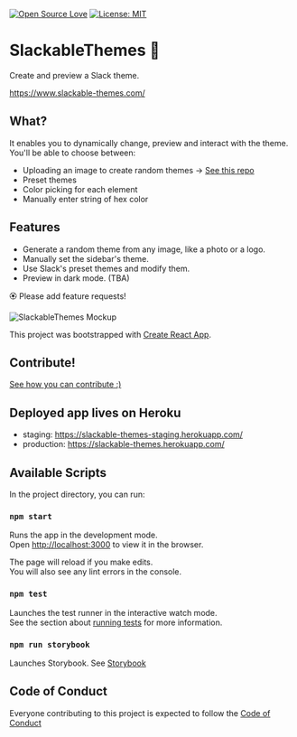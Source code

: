 [![Open Source Love](https://badges.frapsoft.com/os/v1/open-source.svg?v=103)](https://github.com/ellerbrock/open-source-badges/)
[![License: MIT](https://img.shields.io/badge/License-MIT-green.svg)](https://opensource.org/licenses/MIT)

# SlackableThemes :small_blue_diamond:

Create and preview a Slack theme.

https://www.slackable-themes.com/

## What?

It enables you to dynamically change, preview and interact with the theme.
You'll be able to choose between:

- Uploading an image to create random themes -> [See this repo](https://github.com/yisselda/not-purple-please)
- Preset themes
- Color picking for each element
- Manually enter string of hex color

## Features

- Generate a random theme from any image, like a photo or a logo.
- Manually set the sidebar's theme.
- Use Slack's preset themes and modify them.
- Preview in dark mode. (TBA)

🏵 Please add feature requests!

![SlackableThemes Mockup](https://raw.githubusercontent.com/yisselda/SlackableThemes/assets/SlackableThemesMockUp.png)

This project was bootstrapped with [Create React App](https://github.com/facebook/create-react-app).

## Contribute!

[See how you can contribute :)](CONTRIBUTING.md)

## Deployed app lives on Heroku

- staging: https://slackable-themes-staging.herokuapp.com/
- production: https://slackable-themes.herokuapp.com/

## Available Scripts

In the project directory, you can run:

### `npm start`

Runs the app in the development mode.<br />
Open [http://localhost:3000](http://localhost:3000) to view it in the browser.

The page will reload if you make edits.<br />
You will also see any lint errors in the console.

### `npm test`

Launches the test runner in the interactive watch mode.<br />
See the section about [running tests](https://facebook.github.io/create-react-app/docs/running-tests) for more information.

### `npm run storybook`

Launches Storybook.
See [Storybook](https://storybook.js.org/)

## Code of Conduct

Everyone contributing to this project is expected to follow the [Code of Conduct](CODE_OF_CONDUCT.md)
